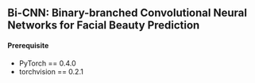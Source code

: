 ## Bi-CNN: Binary-branched Convolutional Neural Networks for Facial Beauty Prediction

#### Prerequisite
* PyTorch == 0.4.0   
* torchvision == 0.2.1